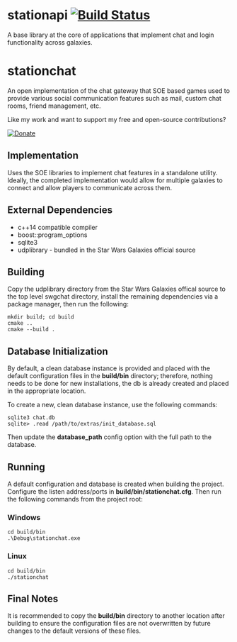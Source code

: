 # stationapi [![Build Status](https://travis-ci.com/apathyboy/stationapi.svg?token=FbjsTwsn9ctKssvZJqCa&branch=master)](https://travis-ci.com/apathyboy/stationapi) #

A base library at the core of applications that implement chat and login functionality across galaxies.

# stationchat

An open implementation of the chat gateway that SOE based games used to provide various social communication features such as mail, custom chat rooms, friend management, etc.

Like my work and want to support my free and open-source contributions? 

[![Donate](https://img.shields.io/badge/Donate-PayPal-green.svg)](https://www.paypal.com/cgi-bin/webscr?cmd=_s-xclick&hosted_button_id=8KCAU8HB9J7YU)

## Implementation ##

Uses the SOE libraries to implement chat features in a standalone utility. Ideally, the completed implementation would allow for multiple galaxies to connect and allow players to communicate across them.

## External Dependencies ##

* c++14 compatible compiler
* boost::program_options
* sqlite3
* udplibrary - bundled in the Star Wars Galaxies official source

## Building ##

Copy the udplibrary directory from the Star Wars Galaxies offical source to the top level swgchat directory, install the remaining dependencies via a package manager, then run the following:

    mkdir build; cd build
    cmake ..
    cmake --build .

## Database Initialization ##

By default, a clean database instance is provided and placed with the default configuration files in the **build/bin** directory; therefore, nothing needs to be done for new installations, the db is already created and placed in the appropriate location.

To create a new, clean database instance, use the following commands:

    sqlite3 chat.db
    sqlite> .read /path/to/extras/init_database.sql

Then update the **database_path** config option with the full path to the database.

## Running ##

A default configuration and database is created when building the project. Configure the listen address/ports in **build/bin/stationchat.cfg**. Then run the following commands from the project root:

### Windows ###

    cd build/bin
    .\Debug\stationchat.exe

### Linux ###

    cd build/bin
    ./stationchat

## Final Notes ##

It is recommended to copy the **build/bin** directory to another location after building to ensure the configuration files are not overwritten by future changes to the default versions of these files.
